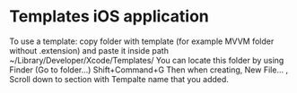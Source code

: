 Templates iOS application 
===

To use a template: copy folder  with template  (for example MVVM folder without .extension)
and paste it inside path  ~/Library/Developer/Xcode/Templates/ 
You can locate this folder by using Finder (Go to folder...) Shift+Command+G
Then when creating, New File... , Scroll down to section with Tempalte name that you added. 
